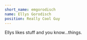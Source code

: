 ```yaml
---
short_name: emgorodisch
name: Ellys Gorodisch
position: Really Cool Guy
---
```


Ellys likes stuff and you know...things.